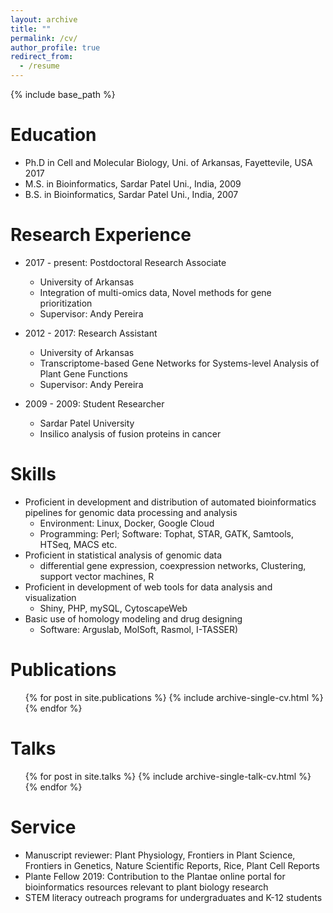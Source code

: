```yaml
---
layout: archive
title: ""
permalink: /cv/
author_profile: true
redirect_from:
  - /resume
---
```


{% include base_path %}

Education
======
* Ph.D in Cell and Molecular Biology, Uni. of Arkansas, Fayettevile, USA 2017 
* M.S. in Bioinformatics, Sardar Patel Uni., India, 2009
* B.S. in Bioinformatics, Sardar Patel Uni., India, 2007


Research Experience 
======
* 2017 - present: Postdoctoral Research Associate
  * University of Arkansas
  * Integration of multi-omics data, Novel methods for gene prioritization
  * Supervisor: Andy Pereira

* 2012 - 2017: Research Assistant
  * University of Arkansas
  * Transcriptome-based Gene Networks for Systems-level Analysis of Plant Gene Functions
  * Supervisor: Andy Pereira
  
* 2009 - 2009: Student Researcher
  * Sardar Patel University
  * Insilico analysis of fusion proteins in cancer


Skills
======
*	Proficient in development and distribution of automated bioinformatics pipelines for genomic data processing and analysis 
	* Environment: Linux, Docker, Google Cloud 
	* Programming: Perl; Software: Tophat, STAR, GATK, Samtools, HTSeq, MACS etc. 
*	Proficient in statistical analysis of genomic data 
	* differential gene expression, coexpression networks, Clustering, support vector machines, R
*	Proficient in development of web tools for data analysis and visualization 
	* Shiny, PHP, mySQL, CytoscapeWeb   
*	Basic use of homology modeling and drug designing 
	* Software: Arguslab, MolSoft, Rasmol, I-TASSER)



Publications
======
  <ul>{% for post in site.publications %}
    {% include archive-single-cv.html %}
  {% endfor %}</ul>
  


Talks
======
  <ul>{% for post in site.talks %}
    {% include archive-single-talk-cv.html %}
  {% endfor %}</ul>
  
  

Service
======
* Manuscript reviewer: Plant Physiology, Frontiers in Plant Science, Frontiers in Genetics, Nature Scientific Reports, Rice, Plant Cell Reports
* Plante Fellow 2019: Contribution to the Plantae online portal for bioinformatics resources relevant to plant biology research  
* STEM literacy outreach programs for undergraduates and K-12 students 
